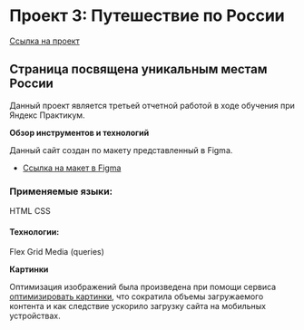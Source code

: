 # Проект 3: Путешествие по России
[Ссылка на проект](https://merccrew.github.io/russian-travel/)

## Страница посвящена уникальным местам России

Данный проект является третьей отчетной работой в ходе обучения при Яндекс Практикум.

**Обзор инструментов и технологий**

Данный сайт создан по макету представленный в Figma.
* [Ссылка на макет в Figma](https://www.figma.com/file/OyRWEjU6wBwRe1hapzQoLx/Sprint-3%3A-Russia-%2F-desktop-%2B-mobile?node-id=28503%3A0)

### Применяемые языки:
HTML
CSS

#### Технологии:
Flex
Grid 
Media (queries)

**Картинки**

Оптимизация изображений была произведена при помощи сервиса [оптимизировать картинки](https://tinypng.com/), что сократила объемы загружаемого контента и как следствие ускорило загрузку сайта на мобильных устройствах.

